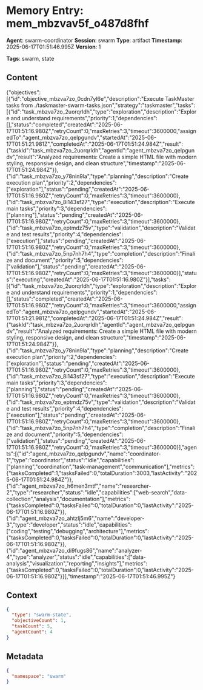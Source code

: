# Memory Entry: mem_mbzvav5f_o487d8fhf

**Agent**: swarm-coordinator
**Session**: swarm
**Type**: artifact
**Timestamp**: 2025-06-17T01:51:46.995Z
**Version**: 1

**Tags**: swarm, state

## Content

{"objectives":[{"id":"objective_mbzva7zo_0cdn7yl6e","description":"Execute TaskMaster tasks from ./taskmaster-swarm-tasks.json","strategy":"taskmaster","tasks":[{"id":"task_mbzva7zo_2uorqrldh","type":"exploration","description":"Explore and understand requirements","priority":1,"dependencies":[],"status":"completed","createdAt":"2025-06-17T01:51:16.980Z","retryCount":0,"maxRetries":3,"timeout":3600000,"assignedTo":"agent_mbzva7zo_qelpgundv","startedAt":"2025-06-17T01:51:21.981Z","completedAt":"2025-06-17T01:51:24.984Z","result":{"taskId":"task_mbzva7zo_2uorqrldh","agentId":"agent_mbzva7zo_qelpgundv","result":"Analyzed requirements: Create a simple HTML file with modern styling, responsive design, and clean structure","timestamp":"2025-06-17T01:51:24.984Z"}},{"id":"task_mbzva7zo_y78nin9la","type":"planning","description":"Create execution plan","priority":2,"dependencies":["exploration"],"status":"pending","createdAt":"2025-06-17T01:51:16.980Z","retryCount":0,"maxRetries":3,"timeout":3600000},{"id":"task_mbzva7zo_8i143sf27","type":"execution","description":"Execute main tasks","priority":3,"dependencies":["planning"],"status":"pending","createdAt":"2025-06-17T01:51:16.980Z","retryCount":0,"maxRetries":3,"timeout":3600000},{"id":"task_mbzva7zo_eptmdz75v","type":"validation","description":"Validate and test results","priority":4,"dependencies":["execution"],"status":"pending","createdAt":"2025-06-17T01:51:16.980Z","retryCount":0,"maxRetries":3,"timeout":3600000},{"id":"task_mbzva7zo_5np7nh7h4","type":"completion","description":"Finalize and document","priority":5,"dependencies":["validation"],"status":"pending","createdAt":"2025-06-17T01:51:16.980Z","retryCount":0,"maxRetries":3,"timeout":3600000}],"status":"executing","createdAt":"2025-06-17T01:51:16.980Z"}],"tasks":[{"id":"task_mbzva7zo_2uorqrldh","type":"exploration","description":"Explore and understand requirements","priority":1,"dependencies":[],"status":"completed","createdAt":"2025-06-17T01:51:16.980Z","retryCount":0,"maxRetries":3,"timeout":3600000,"assignedTo":"agent_mbzva7zo_qelpgundv","startedAt":"2025-06-17T01:51:21.981Z","completedAt":"2025-06-17T01:51:24.984Z","result":{"taskId":"task_mbzva7zo_2uorqrldh","agentId":"agent_mbzva7zo_qelpgundv","result":"Analyzed requirements: Create a simple HTML file with modern styling, responsive design, and clean structure","timestamp":"2025-06-17T01:51:24.984Z"}},{"id":"task_mbzva7zo_y78nin9la","type":"planning","description":"Create execution plan","priority":2,"dependencies":["exploration"],"status":"pending","createdAt":"2025-06-17T01:51:16.980Z","retryCount":0,"maxRetries":3,"timeout":3600000},{"id":"task_mbzva7zo_8i143sf27","type":"execution","description":"Execute main tasks","priority":3,"dependencies":["planning"],"status":"pending","createdAt":"2025-06-17T01:51:16.980Z","retryCount":0,"maxRetries":3,"timeout":3600000},{"id":"task_mbzva7zo_eptmdz75v","type":"validation","description":"Validate and test results","priority":4,"dependencies":["execution"],"status":"pending","createdAt":"2025-06-17T01:51:16.980Z","retryCount":0,"maxRetries":3,"timeout":3600000},{"id":"task_mbzva7zo_5np7nh7h4","type":"completion","description":"Finalize and document","priority":5,"dependencies":["validation"],"status":"pending","createdAt":"2025-06-17T01:51:16.980Z","retryCount":0,"maxRetries":3,"timeout":3600000}],"agents":[{"id":"agent_mbzva7zo_qelpgundv","name":"coordinator-1","type":"coordinator","status":"idle","capabilities":["planning","coordination","task-management","communication"],"metrics":{"tasksCompleted":1,"tasksFailed":0,"totalDuration":3003,"lastActivity":"2025-06-17T01:51:24.984Z"}},{"id":"agent_mbzva7zo_h6men3mtf","name":"researcher-2","type":"researcher","status":"idle","capabilities":["web-search","data-collection","analysis","documentation"],"metrics":{"tasksCompleted":0,"tasksFailed":0,"totalDuration":0,"lastActivity":"2025-06-17T01:51:16.980Z"}},{"id":"agent_mbzva7zo_ahtzlj5m6","name":"developer-3","type":"developer","status":"idle","capabilities":["coding","testing","debugging","architecture"],"metrics":{"tasksCompleted":0,"tasksFailed":0,"totalDuration":0,"lastActivity":"2025-06-17T01:51:16.980Z"}},{"id":"agent_mbzva7zo_di9fugs86","name":"analyzer-4","type":"analyzer","status":"idle","capabilities":["data-analysis","visualization","reporting","insights"],"metrics":{"tasksCompleted":0,"tasksFailed":0,"totalDuration":0,"lastActivity":"2025-06-17T01:51:16.980Z"}}],"timestamp":"2025-06-17T01:51:46.995Z"}

## Context

```json
{
  "type": "swarm-state",
  "objectiveCount": 1,
  "taskCount": 5,
  "agentCount": 4
}
```

## Metadata

```json
{
  "namespace": "swarm"
}
```
